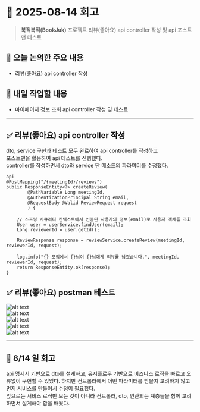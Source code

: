 # 📅 2025-08-14 회고

> **북적북적(BookJuk)** 프로젝트 리뷰(좋아요) api controller 작성 및 api 포스트맨 테스트

## 🧭 오늘 논의한 주요 내용

* 리뷰(좋아요) api controller 작성

## 🚩 내일 작업할 내용

* 마이페이지 정보 조회 api controller 작성 및 테스트

---

## ✅ 리뷰(좋아요) api controller 작성
dto, service 구현과 테스트 모두 완료하여 api controller를 작성하고   
포스트맨을 활용하여 api 테스트를 진행했다.   
controller를 작성하면서 dto와 service 단 메소드의 파라미터를 수정했다.   
```
api
@PostMapping("/{meetingId}/reviews")
public ResponseEntity<?> createReview(
        @PathVariable Long meetingId,
        @AuthenticationPrincipal String email,
        @RequestBody @Valid ReviewRequest request
        ) {

    // 스프링 시큐리티 컨텍스트에서 인증된 사용자의 정보(email)로 사용자 객체를 조회
    User user = userService.findUser(email);
    Long reviewerId = user.getId();

    ReviewResponse response = reviewService.createReview(meetingId, reviewerId, request);

    log.info("{} 모임에서 {}님이 {}님에게 리뷰를 남겼습니다.", meetingId, reviewerId, request);
    return ResponseEntity.ok(response);
}
```

## ✅ 리뷰(좋아요) postman 테스트
![alt text](image-1.png)  
![alt text](image-3.png)   
![alt text](image-4.png)   
![alt text](image-5.png)   
![alt text](image-6.png)

---

## 💭 8/14 일 회고
api 명세서 기반으로 dto를 설계하고, 유저플로우 기반으로 비즈니스 로직을 빠르고 오류없이 구현할 수 있었다. 
하지만 컨트롤러에서 어떤 파라미터를 받을지 고려하지 않고 먼저 서비스를 만들어서 수정이 필요했다.   
앞으로는 서비스 로직만 보는 것이 아니라 컨트롤러, dto, 연관되는 계층들을 함께 고려하면서 설계해야 함을 배웠다.